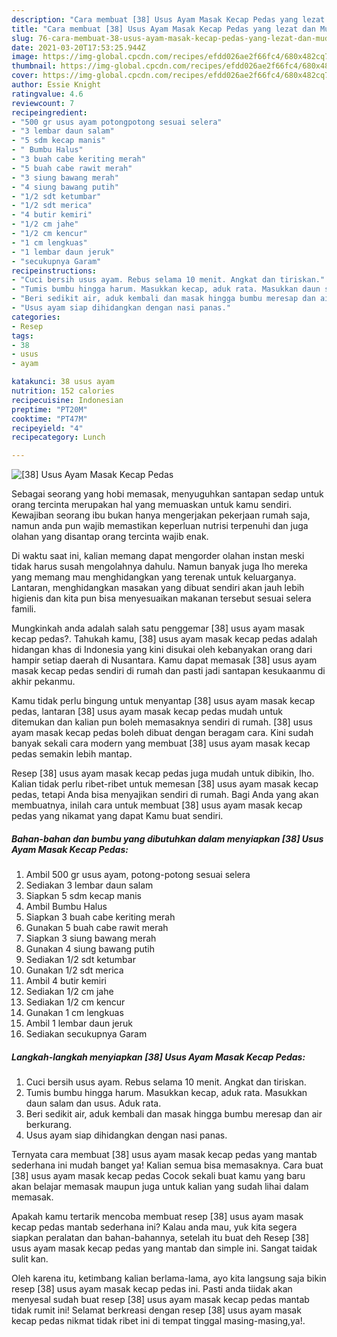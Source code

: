 ```yaml
---
description: "Cara membuat [38] Usus Ayam Masak Kecap Pedas yang lezat dan Mudah Dibuat"
title: "Cara membuat [38] Usus Ayam Masak Kecap Pedas yang lezat dan Mudah Dibuat"
slug: 76-cara-membuat-38-usus-ayam-masak-kecap-pedas-yang-lezat-dan-mudah-dibuat
date: 2021-03-20T17:53:25.944Z
image: https://img-global.cpcdn.com/recipes/efdd026ae2f66fc4/680x482cq70/38-usus-ayam-masak-kecap-pedas-foto-resep-utama.jpg
thumbnail: https://img-global.cpcdn.com/recipes/efdd026ae2f66fc4/680x482cq70/38-usus-ayam-masak-kecap-pedas-foto-resep-utama.jpg
cover: https://img-global.cpcdn.com/recipes/efdd026ae2f66fc4/680x482cq70/38-usus-ayam-masak-kecap-pedas-foto-resep-utama.jpg
author: Essie Knight
ratingvalue: 4.6
reviewcount: 7
recipeingredient:
- "500 gr usus ayam potongpotong sesuai selera"
- "3 lembar daun salam"
- "5 sdm kecap manis"
- " Bumbu Halus"
- "3 buah cabe keriting merah"
- "5 buah cabe rawit merah"
- "3 siung bawang merah"
- "4 siung bawang putih"
- "1/2 sdt ketumbar"
- "1/2 sdt merica"
- "4 butir kemiri"
- "1/2 cm jahe"
- "1/2 cm kencur"
- "1 cm lengkuas"
- "1 lembar daun jeruk"
- "secukupnya Garam"
recipeinstructions:
- "Cuci bersih usus ayam. Rebus selama 10 menit. Angkat dan tiriskan."
- "Tumis bumbu hingga harum. Masukkan kecap, aduk rata. Masukkan daun salam dan usus. Aduk rata."
- "Beri sedikit air, aduk kembali dan masak hingga bumbu meresap dan air berkurang."
- "Usus ayam siap dihidangkan dengan nasi panas."
categories:
- Resep
tags:
- 38
- usus
- ayam

katakunci: 38 usus ayam 
nutrition: 152 calories
recipecuisine: Indonesian
preptime: "PT20M"
cooktime: "PT47M"
recipeyield: "4"
recipecategory: Lunch

---
```



![[38] Usus Ayam Masak Kecap Pedas](https://img-global.cpcdn.com/recipes/efdd026ae2f66fc4/680x482cq70/38-usus-ayam-masak-kecap-pedas-foto-resep-utama.jpg)

Sebagai seorang yang hobi memasak, menyuguhkan santapan sedap untuk orang tercinta merupakan hal yang memuaskan untuk kamu sendiri. Kewajiban seorang ibu bukan hanya mengerjakan pekerjaan rumah saja, namun anda pun wajib memastikan keperluan nutrisi terpenuhi dan juga olahan yang disantap orang tercinta wajib enak.

Di waktu  saat ini, kalian memang dapat mengorder olahan instan meski tidak harus susah mengolahnya dahulu. Namun banyak juga lho mereka yang memang mau menghidangkan yang terenak untuk keluarganya. Lantaran, menghidangkan masakan yang dibuat sendiri akan jauh lebih higienis dan kita pun bisa menyesuaikan makanan tersebut sesuai selera famili. 



Mungkinkah anda adalah salah satu penggemar [38] usus ayam masak kecap pedas?. Tahukah kamu, [38] usus ayam masak kecap pedas adalah hidangan khas di Indonesia yang kini disukai oleh kebanyakan orang dari hampir setiap daerah di Nusantara. Kamu dapat memasak [38] usus ayam masak kecap pedas sendiri di rumah dan pasti jadi santapan kesukaanmu di akhir pekanmu.

Kamu tidak perlu bingung untuk menyantap [38] usus ayam masak kecap pedas, lantaran [38] usus ayam masak kecap pedas mudah untuk ditemukan dan kalian pun boleh memasaknya sendiri di rumah. [38] usus ayam masak kecap pedas boleh dibuat dengan beragam cara. Kini sudah banyak sekali cara modern yang membuat [38] usus ayam masak kecap pedas semakin lebih mantap.

Resep [38] usus ayam masak kecap pedas juga mudah untuk dibikin, lho. Kalian tidak perlu ribet-ribet untuk memesan [38] usus ayam masak kecap pedas, tetapi Anda bisa menyajikan sendiri di rumah. Bagi Anda yang akan membuatnya, inilah cara untuk membuat [38] usus ayam masak kecap pedas yang nikamat yang dapat Kamu buat sendiri.

<!--inarticleads1-->

##### Bahan-bahan dan bumbu yang dibutuhkan dalam menyiapkan [38] Usus Ayam Masak Kecap Pedas:

1. Ambil 500 gr usus ayam, potong-potong sesuai selera
1. Sediakan 3 lembar daun salam
1. Siapkan 5 sdm kecap manis
1. Ambil  Bumbu Halus
1. Siapkan 3 buah cabe keriting merah
1. Gunakan 5 buah cabe rawit merah
1. Siapkan 3 siung bawang merah
1. Gunakan 4 siung bawang putih
1. Sediakan 1/2 sdt ketumbar
1. Gunakan 1/2 sdt merica
1. Ambil 4 butir kemiri
1. Sediakan 1/2 cm jahe
1. Sediakan 1/2 cm kencur
1. Gunakan 1 cm lengkuas
1. Ambil 1 lembar daun jeruk
1. Sediakan secukupnya Garam




<!--inarticleads2-->

##### Langkah-langkah menyiapkan [38] Usus Ayam Masak Kecap Pedas:

1. Cuci bersih usus ayam. Rebus selama 10 menit. Angkat dan tiriskan.
1. Tumis bumbu hingga harum. Masukkan kecap, aduk rata. Masukkan daun salam dan usus. Aduk rata.
1. Beri sedikit air, aduk kembali dan masak hingga bumbu meresap dan air berkurang.
1. Usus ayam siap dihidangkan dengan nasi panas.




Ternyata cara membuat [38] usus ayam masak kecap pedas yang mantab sederhana ini mudah banget ya! Kalian semua bisa memasaknya. Cara buat [38] usus ayam masak kecap pedas Cocok sekali buat kamu yang baru akan belajar memasak maupun juga untuk kalian yang sudah lihai dalam memasak.

Apakah kamu tertarik mencoba membuat resep [38] usus ayam masak kecap pedas mantab sederhana ini? Kalau anda mau, yuk kita segera siapkan peralatan dan bahan-bahannya, setelah itu buat deh Resep [38] usus ayam masak kecap pedas yang mantab dan simple ini. Sangat taidak sulit kan. 

Oleh karena itu, ketimbang kalian berlama-lama, ayo kita langsung saja bikin resep [38] usus ayam masak kecap pedas ini. Pasti anda tiidak akan menyesal sudah buat resep [38] usus ayam masak kecap pedas mantab tidak rumit ini! Selamat berkreasi dengan resep [38] usus ayam masak kecap pedas nikmat tidak ribet ini di tempat tinggal masing-masing,ya!.

